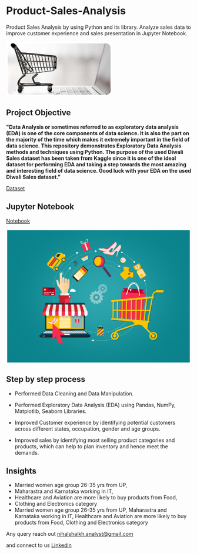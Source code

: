 # Product-Sales-Analysis
Product Sales Analysis by using Python and its library. Analyze  sales data to improve customer experience and sales presentation in Jupyter Notebook.

![sales1](https://github.com/nihalshaikh-analyst/Product-Sales-Analysis/blob/main/sales1.png)

## Project Objective

**"Data Analysis or sometimes referred to as exploratory data analysis (EDA) is one of the core components of data science. It is also the part on the majority of the time which makes it extremely important in the field of data science. This repository demonstrates Exploratory Data Analysis methods and techniques using Python. The purpose of the used Diwali Sales dataset has been taken from Kaggle since it is one of the ideal dataset for performing EDA and taking a step towards the most amazing and interesting field of data science. Good luck with your EDA on the used Diwali Sales dataset."**


[Dataset](https://github.com/nihalshaikh-analyst/Product-Sales-Analysis/blob/main/Python%20Sales%20Data.csv)


## Jupyter Notebook

[Notebook](https://github.com/nihalshaikh-analyst/Product-Sales-Analysis/blob/main/Product%20Sales%20Analysis.ipynb)


![sales2](https://github.com/nihalshaikh-analyst/Product-Sales-Analysis/blob/main/sales2.png)


## Step by step process

- Performed Data Cleaning and Data Manipulation.

- Performed Exploratory Data Analysis (EDA) using Pandas, NumPy, Matplotlib, Seaborn Libraries.

- Improved Customer experience by identifying potential customers across different states, occupation, gender and age groups.
  
- Improved sales by identifying most selling product categories and products, which can help to plan inventory and hence meet the demands.


## Insights

- Married women age group 26-35 yrs from UP,
- Maharastra and Karnataka working in IT,
- Healthcare and Aviation are more likely to buy products from Food,
- Clothing and Electronics category
- Married women age group 26-35 yrs from UP, Maharastra and Karnataka working in IT, Healthcare and Aviation are more likely to buy products from Food, Clothing and Electronics category



Any query reach out nihalshaikh.analyst@gmail.com

and connect to us [Linkedin](https://www.linkedin.com/in/nihalshaikh1/)
